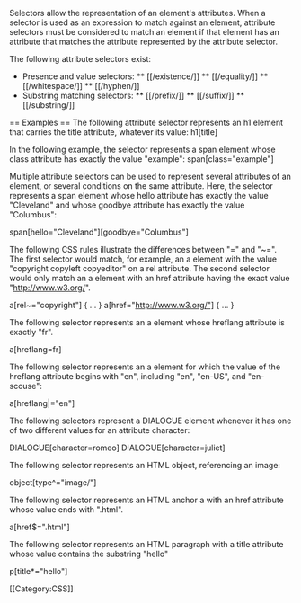Selectors allow the representation of an element's attributes. When a selector is used as an expression to match against an element, attribute selectors must be considered to match an element if that element has an attribute that matches the attribute represented by the attribute selector.

The following attribute selectors exist:
* Presence and value selectors:
** [[/existence/]]
** [[/equality/]]
** [[/whitespace/]]
** [[/hyphen/]]
* Substring matching selectors:
** [[/prefix/]]
** [[/suffix/]]
** [[/substring/]]

== Examples ==
The following attribute selector represents an h1 element that carries the title attribute, whatever its value:
<syntaxhighlight lang="css">h1[title]</syntaxhighlight>

In the following example, the selector represents a span element whose class attribute has exactly the value "example":
<syntaxhighlight lang="css">span[class="example"]</syntaxhighlight>

Multiple attribute selectors can be used to represent several attributes of an element, or several conditions on the same attribute. Here, the selector represents a span element whose hello attribute has exactly the value "Cleveland" and whose goodbye attribute has exactly the value "Columbus":

<syntaxhighlight lang="css">span[hello="Cleveland"][goodbye="Columbus"]</syntaxhighlight>

The following CSS rules illustrate the differences between "=" and "~=". The first selector would match, for example, an a element with the value "copyright copyleft copyeditor" on a rel attribute. The second selector would only match an a element with an href attribute having the exact value "http://www.w3.org/".

<syntaxhighlight lang="css">a[rel~="copyright"] { ... }
a[href="http://www.w3.org/"] { ... }</syntaxhighlight>

The following selector represents an a element whose hreflang attribute is exactly "fr".

<syntaxhighlight lang="css">a[hreflang=fr]</syntaxhighlight>

The following selector represents an a element for which the value of the hreflang attribute begins with "en", including "en", "en-US", and "en-scouse":

<syntaxhighlight lang="css">a[hreflang|="en"]</syntaxhighlight>

The following selectors represent a DIALOGUE element whenever it has one of two different values for an attribute character:

<syntaxhighlight lang="css">DIALOGUE[character=romeo]
DIALOGUE[character=juliet]</syntaxhighlight>

The following selector represents an HTML object, referencing an image:

<syntaxhighlight lang="css">object[type^="image/"]</syntaxhighlight>

The following selector represents an HTML anchor a with an href attribute whose value ends with ".html".

<syntaxhighlight lang="css">a[href$=".html"]</syntaxhighlight>

The following selector represents an HTML paragraph with a title attribute whose value contains the substring "hello"

<syntaxhighlight lang="css">p[title*="hello"]</syntaxhighlight>

[[Category:CSS]]
